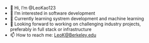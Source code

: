- 👋 Hi, I’m @LeoKao123
- 👀 I’m interested in software development
- 🌱 Currently learning systrem development and machine learning
- 👯 Looking forward to working on challenging industry projects, preferably in full stack or infrastructure
- 📫 How to reach me: LeoK@Berkeley.edu

<!---
LeoKao123/LeoKao123 is a ✨ special ✨ repository because its `README.md` (this file) appears on your GitHub profile.
You can click the Preview link to take a look at your changes.
--->

